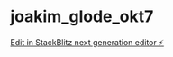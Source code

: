 # joakim_glode_okt7

[Edit in StackBlitz next generation editor ⚡️](https://stackblitz.com/~/github.com/Joakimglodedata/joakim_glode_okt7)